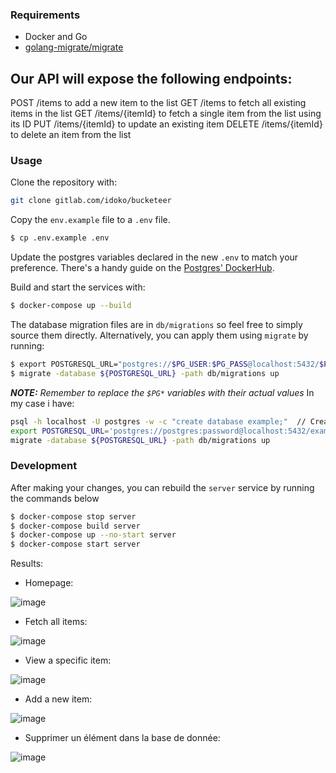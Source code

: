 ### Requirements
* Docker and Go
* [golang-migrate/migrate](https://github.com/golang-migrate/migrate) 

## Our API will expose the following endpoints:

POST /items to add a new item to the list
GET /items to fetch all existing items in the list
GET /items/{itemId} to fetch a single item from the list using its ID
PUT /items/{itemId} to update an existing item
DELETE /items/{itemId} to delete an item from the list

### Usage
Clone the repository with:
```bash
git clone gitlab.com/idoko/bucketeer
```

Copy the `env.example` file to a `.env` file.
```bash
$ cp .env.example .env
```
Update the postgres variables declared in the new `.env` to match your preference. 
There's a handy guide on the [Postgres' DockerHub](https://hub.docker.com/_/postgres).

Build and start the services with:
```bash
$ docker-compose up --build
```
The database migration files are in `db/migrations` so feel free to simply source them directly. Alternatively, you can apply them using `migrate` by running:
```bash
$ export POSTGRESQL_URL="postgres://$PG_USER:$PG_PASS@localhost:5432/$PG_DB?sslmode=disable"
$ migrate -database ${POSTGRESQL_URL} -path db/migrations up
```

_**NOTE:** Remember to replace the `$PG*` variables with their actual values_
In my case i have:
```bash
psql -h localhost -U postgres -w -c "create database example;"  // Create database example with user postgres in localhost
export POSTGRESQL_URL='postgres://postgres:password@localhost:5432/example?sslmode=disable'
migrate -database ${POSTGRESQL_URL} -path db/migrations up
```

### Development
After making your changes, you can rebuild the `server` service by running the commands below
```bash
$ docker-compose stop server
$ docker-compose build server
$ docker-compose up --no-start server
$ docker-compose start server
```


 Results:
 
 - Homepage:

![image](https://github.com/Aurelie-Kamgang/Travaux-memoire/assets/74322332/8f4dbe5e-b34d-4a86-9afb-31ff9a9acadf)

- Fetch all items:

![image](https://github.com/Aurelie-Kamgang/Travaux-memoire/assets/74322332/1cb7c6a6-ffab-401d-b913-501c7115f5d1)

- View a specific item:

![image](https://github.com/Aurelie-Kamgang/Travaux-memoire/assets/74322332/b29a244a-d70e-4496-806c-47bbc41ac237)

- Add a new item:
 
 ![image](https://github.com/Aurelie-Kamgang/Travaux-memoire/assets/74322332/6f031cec-e739-4802-bc4b-9cbfaa1a935a)

- Supprimer un élément dans la base de donnée:

![image](https://github.com/Aurelie-Kamgang/Travaux-memoire/assets/74322332/8d07eff0-d581-4099-874b-51335eb7c4ea)



